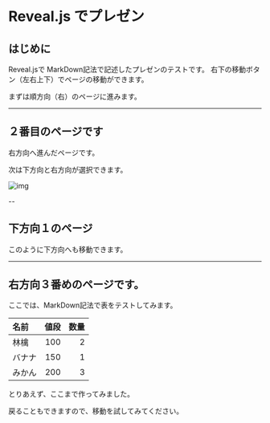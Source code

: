 # Reveal.js でプレゼン
## はじめに
Reveal.jsで MarkDown記法で記述したプレゼンのテストです。
右下の移動ボタン（左右上下）でページの移動ができます。

まずは順方向（右）のページに進みます。

---

## ２番目のページです
右方向へ進んだページです。

次は下方向と右方向が選択できます。

![img](https://s3.amazonaws.com/hakim-static/reveal-js/arrow.png)

--

## 下方向１のページ
このように下方向へも移動できます。

---

## 右方向３番めのページです。

ここでは、MarkDown記法で表をテストしてみます。

|名前|値段|数量|
|:-------|-----:|------:|
|林檎|100|2|
|バナナ|150|1|
|みかん|200|3|

とりあえず、ここまで作ってみました。

戻ることもできますので、移動を試してみてください。


